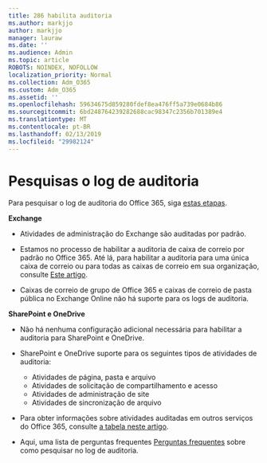 ```yaml
---
title: 286 habilita auditoria
ms.author: markjjo
author: markjjo
manager: lauraw
ms.date: ''
ms.audience: Admin
ms.topic: article
ROBOTS: NOINDEX, NOFOLLOW
localization_priority: Normal
ms.collection: Adm_O365
ms.custom: Adm_O365
ms.assetid: ''
ms.openlocfilehash: 59634675d859280fdef8ea476ff5a739e0684b86
ms.sourcegitcommit: 6bd248764239282688cac98347c2356b701389e4
ms.translationtype: MT
ms.contentlocale: pt-BR
ms.lasthandoff: 02/13/2019
ms.locfileid: "29982124"
---
```

# <a name="search-the-audit-log"></a>Pesquisas o log de auditoria

Para pesquisar o log de auditoria do Office 365, siga [estas etapas](https://docs.microsoft.com/office365/securitycompliance/search-the-audit-log-in-security-and-compliance#search-the-audit-log). 

**Exchange**

- Atividades de administração do Exchange são auditadas por padrão.

- Estamos no processo de habilitar a auditoria de caixa de correio por padrão no Office 365. Até lá, para habilitar a auditoria para uma única caixa de correio ou para todas as caixas de correio em sua organização, consulte [Este artigo](https://docs.microsoft.com/office365/securitycompliance/enable-mailbox-auditing).

- Caixas de correio de grupo de Office 365 e caixas de correio de pasta pública no Exchange Online não há suporte para os logs de auditoria.

**SharePoint e OneDrive**

- Não há nenhuma configuração adicional necessária para habilitar a auditoria para SharePoint e OneDrive.

- SharePoint e OneDrive suporte para os seguintes tipos de atividades de auditoria: 

    - Atividades de página, pasta e arquivo
    - Atividades de solicitação de compartilhamento e acesso
    - Atividades de administração de site
    - Atividades de sincronização de arquivo

- Para obter informações sobre atividades auditadas em outros serviços do Office 365, consulte [a tabela neste artigo](https://docs.microsoft.com/office365/securitycompliance/search-the-audit-log-in-security-and-compliance#audited-activities).

- Aqui, uma lista de perguntas frequentes [Perguntas frequentes](https://docs.microsoft.com/office365/securitycompliance/search-the-audit-log-in-security-and-compliance#frequently-asked-questions) sobre como pesquisar no log de auditoria.